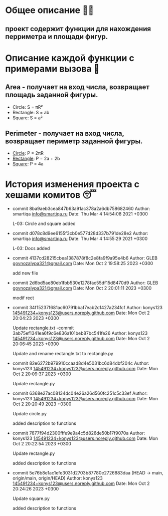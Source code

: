 # Общее описание 🏳️‍🌈
## проект содержит функции для нахождения перриметра и площади фигур.

# Описание каждой функции с примерами вызова 🤔
## Area - получает на вход числа, возвращает площадь заданной фигуры.
- Circle: S = πR²
- Rectangle: S = ab
- Square: S = a²

## Perimeter - получает на вход числа, возвращает периметр заданной фигуры.
- [Circle](https://github.com/konys123/geometric_lib/blob/main/circle.py): P = 2πR
- [Rectangle](https://github.com/konys123/geometric_lib/blob/main/rectangle.py): P = 2a + 2b
- [Square](https://github.com/konys123/geometric_lib/blob/main/square.py): P = 4a

# История изменения проекта с хешами комитов 😴
- commit 8ba9aeb3cea847b63a91ac378a2a6db758682460
Author: smartiqa <info@smartiqa.ru>
Date:   Thu Mar 4 14:54:08 2021 +0300

    L-03: Circle and square added
- commit d078c8d9ee6155f3cb0e577d28d337b791de28e2
Author: smartiqa <info@smartiqa.ru>
Date:   Thu Mar 4 14:55:29 2021 +0300

    L-03: Docs added
- commit 4137cd28215cbea1387878f8c2e8fa9f9a95e4b6
Author: GLEB <govnozalypa321@gmail.com>
Date:   Mon Oct 2 19:58:25 2023 +0300

    add new file
- commit 2d6bd5ae80eb1fbb530e1278fac55df15d8470d9
Author: GLEB <govnozalypa321@gmail.com>
Date:   Mon Oct 2 20:01:11 2023 +0300

    modif rect
- commit 34f15237f681ac60791bbaf7eab2c1427a234fcf
Author: konys123 <145491234+konys123@users.noreply.github.com>
Date:   Mon Oct 2 20:04:23 2023 +0300

    Update rectangle.txt
-commit 3ab75ef1341ea6f9c6e836a101beb87bc541fe26
Author: konys123 <145491234+konys123@users.noreply.github.com>
Date:   Mon Oct 2 20:06:45 2023 +0300

    Update and rename rectangle.txt to rectangle.py
- commit 82e6272b979910ccaad8d4e5031bc6d84dbf204c
Author: konys123 <145491234+konys123@users.noreply.github.com>
Date:   Mon Oct 2 20:09:37 2023 +0300

    Update rectangle.py
- commit 6368e27ac08134dc04e26a26d560fc251c5c33ef
Author: konys123 <145491234+konys123@users.noreply.github.com>
Date:   Mon Oct 2 20:20:49 2023 +0300

    Update circle.py

    added description to functions
- commit 7677f94d2300fffe9e9a4c5d826de50b17f9070a
Author: konys123 <145491234+konys123@users.noreply.github.com>
Date:   Mon Oct 2 20:22:54 2023 +0300

    Update rectangle.py

    added description to functions
- commit 5e76b8e1ac1efe3031d2703b87780e2726883daa (HEAD -> main, origin/main, origin/HEAD)
Author: konys123 <145491234+konys123@users.noreply.github.com>
Date:   Mon Oct 2 20:24:26 2023 +0300

    Update square.py

    added description to functions
